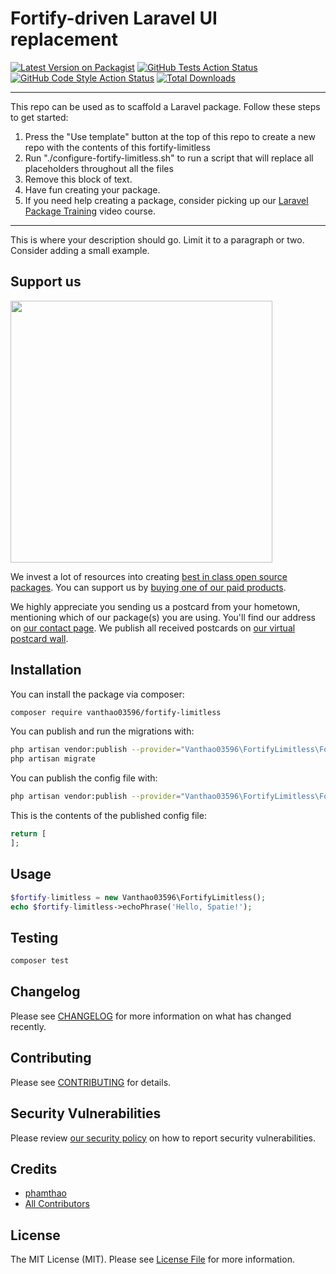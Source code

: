 # Fortify-driven Laravel UI replacement

[![Latest Version on Packagist](https://img.shields.io/packagist/v/vanthao03596/fortify-limitless.svg?style=flat-square)](https://packagist.org/packages/vanthao03596/fortify-limitless)
[![GitHub Tests Action Status](https://img.shields.io/github/workflow/status/vanthao03596/fortify-limitless/run-tests?label=tests)](https://github.com/vanthao03596/fortify-limitless/actions?query=workflow%3Arun-tests+branch%3Amain)
[![GitHub Code Style Action Status](https://img.shields.io/github/workflow/status/vanthao03596/fortify-limitless/Check%20&%20fix%20styling?label=code%20style)](https://github.com/vanthao03596/fortify-limitless/actions?query=workflow%3A"Check+%26+fix+styling"+branch%3Amain)
[![Total Downloads](https://img.shields.io/packagist/dt/vanthao03596/fortify-limitless.svg?style=flat-square)](https://packagist.org/packages/vanthao03596/fortify-limitless)

---
This repo can be used as to scaffold a Laravel package. Follow these steps to get started:

1. Press the "Use template" button at the top of this repo to create a new repo with the contents of this fortify-limitless
2. Run "./configure-fortify-limitless.sh" to run a script that will replace all placeholders throughout all the files
3. Remove this block of text.
4. Have fun creating your package.
5. If you need help creating a package, consider picking up our <a href="https://laravelpackage.training">Laravel Package Training</a> video course.
---

This is where your description should go. Limit it to a paragraph or two. Consider adding a small example.

## Support us

[<img src="https://github-ads.s3.eu-central-1.amazonaws.com/fortify-limitless.jpg?t=1" width="419px" />](https://spatie.be/github-ad-click/fortify-limitless)

We invest a lot of resources into creating [best in class open source packages](https://spatie.be/open-source). You can support us by [buying one of our paid products](https://spatie.be/open-source/support-us).

We highly appreciate you sending us a postcard from your hometown, mentioning which of our package(s) you are using. You'll find our address on [our contact page](https://spatie.be/about-us). We publish all received postcards on [our virtual postcard wall](https://spatie.be/open-source/postcards).

## Installation

You can install the package via composer:

```bash
composer require vanthao03596/fortify-limitless
```

You can publish and run the migrations with:

```bash
php artisan vendor:publish --provider="Vanthao03596\FortifyLimitless\FortifyLimitlessServiceProvider" --tag="fortify-limitless-migrations"
php artisan migrate
```

You can publish the config file with:
```bash
php artisan vendor:publish --provider="Vanthao03596\FortifyLimitless\FortifyLimitlessServiceProvider" --tag="fortify-limitless-config"
```

This is the contents of the published config file:

```php
return [
];
```

## Usage

```php
$fortify-limitless = new Vanthao03596\FortifyLimitless();
echo $fortify-limitless->echoPhrase('Hello, Spatie!');
```

## Testing

```bash
composer test
```

## Changelog

Please see [CHANGELOG](CHANGELOG.md) for more information on what has changed recently.

## Contributing

Please see [CONTRIBUTING](.github/CONTRIBUTING.md) for details.

## Security Vulnerabilities

Please review [our security policy](../../security/policy) on how to report security vulnerabilities.

## Credits

- [phamthao](https://github.com/vanthao03596)
- [All Contributors](../../contributors)

## License

The MIT License (MIT). Please see [License File](LICENSE.md) for more information.
